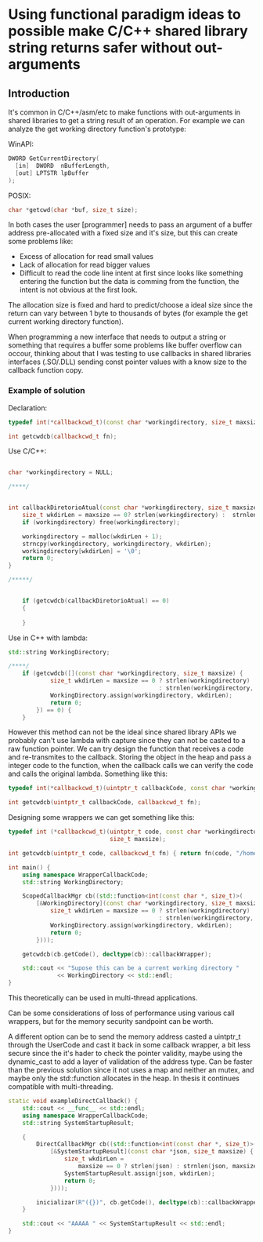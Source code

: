 # Using functional paradigm ideas to possible make C/C++ shared library string returns safer without out-arguments

## Introduction
It's common in C/C++/asm/etc to make functions with out-arguments in shared libraries to get a string result of an operation. For example we can analyze the get working directory function's prototype:

WinAPI:
```cpp
DWORD GetCurrentDirectory(
  [in]  DWORD  nBufferLength,
  [out] LPTSTR lpBuffer
);
```

POSIX:
```cpp
char *getcwd(char *buf, size_t size);
```

In both cases the user [programmer] needs to pass an argument of a buffer address pre-allocated with a fixed size and it's size, but this can create some problems like:
- Excess of allocation for read small values
- Lack of allocation for read bigger values
- Difficult to read the code line intent at first since looks like something entering the function but the data is comming from the function, the intent is not obvious at the first look.

The allocation size is fixed and hard to predict/choose a ideal size since the return can vary between 1 byte to thousands of bytes (for example the get current working directory function).

When programming a new interface that needs to output a string or something that requires a buffer some problems like buffer overflow can occour, thinking about that I was testing to use callbacks in shared libraries interfaces (.SO/.DLL) sending const pointer values with a know size to the callback function copy.

### Example of solution

Declaration:

```cpp
typedef int(*callbackcwd_t)(const char *workingdirectory, size_t maxsize);

int getcwdcb(callbackcwd_t fn);
```

Use C/C++:

```cpp

char *workingdirectory = NULL;

/****/


int callbackDiretorioAtual(const char *workingdirectory, size_t maxsize) {
    size_t wkdirLen = maxsize == 0? strlen(workingdirectory) :  strnlen(workingdirectory, maxsize);
    if (workingdirectory) free(workingdirectory);

    workingdirectory = malloc(wkdirLen + 1);
    strncpy(workingdirectory, workingdirectory, wkdirLen);
    workingdirectory[wkdirLen] = '\0';
    return 0;
}

/*****/


    if (getcwdcb(callbackDiretorioAtual) == 0)
    {
    
    }
```


Use in C++ with lambda:
```cpp
std::string WorkingDirectory;

/****/
    if (getcwdcb([](const char *workingdirectory, size_t maxsize) {
            size_t wkdirLen = maxsize == 0 ? strlen(workingdirectory)
                                           : strnlen(workingdirectory, maxsize);
            WorkingDirectory.assign(workingdirectory, wkdirLen);
            return 0;
        }) == 0) {
    }
```

However this method can not be the ideal since shared library APIs we probably can't use lambda with capture since they can not be casted to a raw function pointer. We can try design the function that receives a code and re-transmites to the callback. Storing the object in the heap and pass a integer code to the function, when the callback calls we can verify the code and calls the original lambda.
Something like this:

```cpp
typedef int(*callbackcwd_t)(uintptr_t callbackCode, const char *workingdirectory, size_t maxsize);

int getcwdcb(uintptr_t callbackCode, callbackcwd_t fn);
```

Designing some wrappers we can get something like this:
```cpp
typedef int (*callbackcwd_t)(uintptr_t code, const char *workingdirectory,
                             size_t maxsize);

int getcwdcb(uintptr_t code, callbackcwd_t fn) { return fn(code, "/home", 0); }

int main() {
    using namespace WrapperCallbackCode;
    std::string WorkingDirectory;

    ScopedCallbackMgr cb((std::function<int(const char *, size_t)>(
        [&WorkingDirectory](const char *workingdirectory, size_t maxsize) {
            size_t wkdirLen = maxsize == 0 ? strlen(workingdirectory)
                                           : strnlen(workingdirectory, maxsize);
            WorkingDirectory.assign(workingdirectory, wkdirLen);
            return 0;
        })));

    getcwdcb(cb.getCode(), decltype(cb)::callbackWrapper);

    std::cout << "Supose this can be a current working directory "
              << WorkingDirectory << std::endl;
}
```

This theoretically can be used in multi-thread applications.

Can be some considerations of loss of performance using various call wrappers, but for the memory security sandpoint can be worth.

A different option can be to send the memory address casted a uintptr_t through the UserCode and cast it back in some callback wrapper, a bit less secure since the it's hader to check the pointer validity, maybe using the dynamic_cast to add a layer of validation of the address type. Can be faster than the previous solution since it not uses a map and neither an mutex, and maybe only the std::function allocates in the heap. In thesis it continues compatible with multi-threading.

```cpp
static void exampleDirectCallback() {
    std::cout << __func__ << std::endl;
    using namespace WrapperCallbackCode;
    std::string SystemStartupResult;

    {
        DirectCallbackMgr cb((std::function<int(const char *, size_t)>(
            [&SystemStartupResult](const char *json, size_t maxsize) {
                size_t wkdirLen =
                    maxsize == 0 ? strlen(json) : strnlen(json, maxsize);
                SystemStartupResult.assign(json, wkdirLen);
                return 0;
            })));

        inicializar(R"({})", cb.getCode(), decltype(cb)::callbackWrapper);
    }

    std::cout << "AAAAA " << SystemStartupResult << std::endl;
}
```

